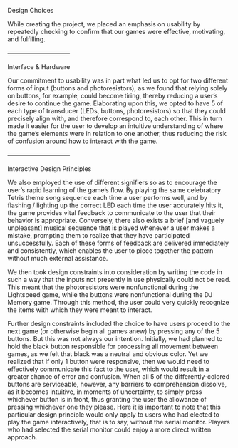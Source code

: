Design Choices

While creating the project, we placed an emphasis on usability by repeatedly checking to confirm that our games were effective, motivating, and fulfilling.


——————————

Interface & Hardware

Our commitment to usability was in part what led us to opt for two different forms of input (buttons and photoresistors), as we found that relying solely on buttons, for example, could become tiring, thereby reducing a user’s desire to continue the game. Elaborating upon this, we opted to have 5 of each type of transducer (LEDs, buttons, photoresistors) so that they could precisely align with, and therefore correspond to, each other. This in turn made it easier for the user to develop an intuitive understanding of where the game’s elements were in relation to one another, thus reducing the risk of confusion around how to interact with the game. 


——————————

Interactive Design Principles

We also employed the use of different signifiers so as to encourage the user’s rapid learning of the game’s flow. By playing the same celebratory Tetris theme song sequence each time a user performs well, and by flashing / lighting up the correct LED each time the user accurately hits it, the game provides vital feedback to communicate to the user that their behavior is appropriate. Conversely, there also exists a brief [and vaguely unpleasant] musical sequence that is played whenever a user makes a mistake, prompting them to realize that they have participated unsuccessfully. Each of these forms of feedback are delivered immediately and consistently, which enables the user to piece together the pattern without much external assistance.

We then took design constraints into consideration by writing the code in such a way that the inputs not presently in use physically could not be read. This meant that the photoresistors were nonfunctional during the Lightspeed game, while the buttons were nonfunctional during the DJ Memory game. Through this method, the user could very quickly recognize the items with which they were meant to interact.

Further design constraints included the choice to have users proceed to the next game (or otherwise begin all games anew) by pressing any of the 5 buttons. But this was not always our intention. Initially, we had planned to hold the black button responsible for processing all movement between games, as we felt that black was a neutral and obvious color. Yet we realized that if only 1 button were responsive, then we would need to effectively communicate this fact to the user, which would result in a greater chance of error and confusion. When all 5 of the differently-colored buttons are serviceable, however, any barriers to comprehension dissolve, as it becomes intuitive, in moments of uncertainty, to simply press whichever button is in front, thus granting the user the allowance of pressing whichever one they please. Here it is important to note that this particular design principle would only apply to users who had elected to play the game interactively, that is to say, without the serial monitor. Players who had selected the serial monitor could enjoy a more direct written approach.
